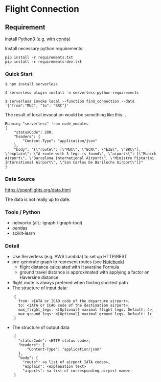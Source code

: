 # Flight Connection

## Requirement

Install Python3 (e.g. with [conda](https://conda.io/projects/conda/en/latest/user-guide/tasks/manage-python.html))

Install necessary python requirements:

~~~
pip install -r requirements.txt
pip install -r requirements-dev.txt
~~~

### Quick Start

~~~
$ npm install serverless

$ serverless plugin install -n serverless-python-requirements

$ serverless invoke local --function find_connection --data '{"from":"MUC", "to": "BRC"}'
~~~

The result of local invocation would be something like this...

~~~
Running "serverless" from node_modules
{
    "statusCode": 200,
    "headers": {
        "Content-Type": "application/json"
    },
    "body": "{\"route\": [\"MUC\", \"BCN\", \"EZE\", \"BRC\"], \"explain\": \"A route with 3 legs is found\", \"aiports\": [\"Munich Airport\", \"Barcelona International Airport\", \"Ministro Pistarini International Airport\", \"San Carlos De Bariloche Airport\"]}"
}
~~~

### Data Source

https://openflights.org/data.html

The data is not really up to date.

### Tools / Python

 - networkx (alt.: igraph / graph-tool)
 - pandas
 - scikit-learn

### Detail

 - Use Serverless (e.g. AWS Lambda) to set up HTTP/REST
 - pre-generate graph to represent routes (see [Notebook](sandbox.ipynb))
   - flight distance calculated with Haversine Formula
   - ground travel distance is approximated with applying a factor on Haversine distance
 - flight route is always prefered when finding shortest path
 - The structure of input data:
~~~
    {
      from: <IATA or ICAO code of the departure airport>,
      to: <IATA or ICAO code of the destination airport>,
      max_flight_legs: <[Optional] maximal flight legs. Default: 4>,
      max_ground_legs: <[Optional] maximal ground legs. Default: 1>
    }
~~~
  - The structure of output data
~~~
    {
      "statusCode": <HTTP status code>,
      "headers": {
          "Content-Type": "application/json"
      },
      "body": {
        "route": <a list of airport IATA codes>,
        "explain": <explanation text>
        "aiports": <a list of corresponding airport name>,
    }
~~~